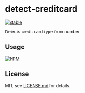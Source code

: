 # detect-creditcard

[![stable](http://badges.github.io/stability-badges/dist/stable.svg)](http://github.com/badges/stability-badges)

Detects credit card type from number

## Usage

[![NPM](https://nodei.co/npm/detect-creditcard.png)](https://www.npmjs.com/package/detect-creditcard)

## License

MIT, see [LICENSE.md](http://github.com/krilo/detect-creditcard/blob/master/LICENSE.md) for details.
